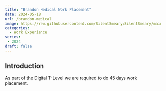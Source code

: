 ```yaml
---
title: "Brandon Medical Work Placement"
date: 2024-05-18
url: /brandon-medical
image: https://raw.githubusercontent.com/SilentSmeary/SilentSmeary/main/images/hugo/BrandonMedical.webp
categories:
  - Work Experience
series:
 - 2024 
draft: false
---
```

## Introduction
As part of the Digital T-Level we are required to do 45 days work placement.